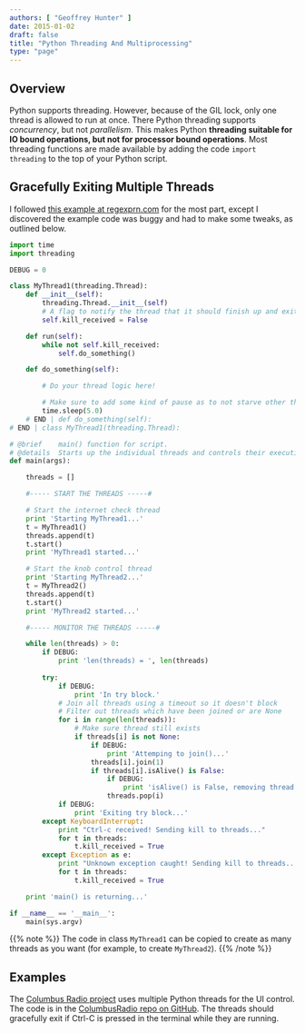 ```yaml
---
authors: [ "Geoffrey Hunter" ]
date: 2015-01-02
draft: false
title: "Python Threading And Multiprocessing"
type: "page"
---
```


## Overview

Python supports threading. However, because of the GIL lock, only one thread is allowed to run at once. There Python threading supports _concurrency_, but not _parallelism_. This makes Python **threading suitable for IO bound operations, but not for processor bound operations**. Most threading functions are made available by adding the code `import threading` to the top of your Python script.

## Gracefully Exiting Multiple Threads

I followed [this example at regexprn.com](http://www.regexprn.com/2010/05/killing-multithreaded-python-programs.html) for the most part, except I discovered the example code was buggy and had to make some tweaks, as outlined below.

```py    
import time
import threading

DEBUG = 0

class MyThread1(threading.Thread):
    def __init__(self):
        threading.Thread.__init__(self)
        # A flag to notify the thread that it should finish up and exit
        self.kill_received = False

    def run(self):
        while not self.kill_received:
            self.do_something()

    def do_something(self):

        # Do your thread logic here!

        # Make sure to add some kind of pause as to not starve other threads
        time.sleep(5.0)
    # END | def do_something(self):
# END | class MyThread1(threading.Thread):

# @brief    main() function for script.
# @details  Starts up the individual threads and controls their execution.
def main(args):

    threads = []

    #----- START THE THREADS -----#

    # Start the internet check thread
    print 'Starting MyThread1...'
    t = MyThread1()
    threads.append(t)        
    t.start()
    print 'MyThread1 started...'

    # Start the knob control thread
    print 'Starting MyThread2...'
    t = MyThread2()
    threads.append(t)        
    t.start()
    print 'MyThread2 started...'

    #----- MONITOR THE THREADS -----#

    while len(threads) > 0:
        if DEBUG:
            print 'len(threads) = ', len(threads)
        
        try:
            if DEBUG:
                print 'In try block.'
            # Join all threads using a timeout so it doesn't block
            # Filter out threads which have been joined or are None
            for i in range(len(threads)):
                # Make sure thread still exists
                if threads[i] is not None:
                    if DEBUG:
                        print 'Attemping to join()...'
                    threads[i].join(1)
                    if threads[i].isAlive() is False:
                        if DEBUG:
                            print 'isAlive() is False, removing thread from list...'
                        threads.pop(i)
            if DEBUG:
                print 'Exiting try block...'
        except KeyboardInterrupt:
            print "Ctrl-c received! Sending kill to threads..."
            for t in threads:
                t.kill_received = True
        except Exception as e:
            print "Unknown exception caught! Sending kill to threads...", e
            for t in threads:
                t.kill_received = True

    print 'main() is returning...'

if __name__ == '__main__':
    main(sys.argv)
```

{{% note %}}
The code in class `MyThread1` can be copied to create as many threads as you want (for example, to create `MyThread2`).
{{% /note %}}

## Examples

The [Columbus Radio project](/electronics/projects/columbus-radio) uses multiple Python threads for the UI control. The code is in the [ColumbusRadio repo on GitHub](https://github.com/gbmhunter/ColumbusRadio). The threads should gracefully exit if Ctrl-C is pressed in the terminal while they are running.
